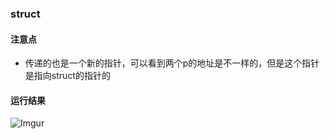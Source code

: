 ### struct

#### 注意点
 - 传递的也是一个新的指针，可以看到两个p的地址是不一样的，但是这个指针是指向struct的指针的

#### 运行结果
![Imgur](https://i.imgur.com/65BTunV.png)